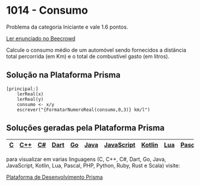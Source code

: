 # 1014 - Consumo

Problema da categoria Iniciante e vale 1.6 pontos.

[Ler enunciado no Beecrowd](https://www.beecrowd.com.br/judge/en/problems/view/1014)


Calcule o consumo médio de um automóvel sendo fornecidos a distância
total percorrida (em Km) e o total de combustível gasto (em litros).

## Solução na Plataforma Prisma
``` 
[principal:]
    lerReal(x)
    lerReal(y)
    consumo <- x/y
    escrever("{FormatarNumeroReal(consumo,0,3)} km/l")
```

## Soluções geradas pela Plataforma Prisma

|[C](https://www.prisma.dev.br/tela-demo-transpilado.html?idDemo=1014&categoria=Iniciante&idTarget=1)|[C++](https://www.prisma.dev.br/tela-demo-transpilado.html?idDemo=1014&categoria=Iniciante&idTarget=2)|[C#](https://www.prisma.dev.br/tela-demo-transpilado.html?idDemo=1014&categoria=Iniciante&idTarget=3)|[Dart](https://www.prisma.dev.br/tela-demo-transpilado.html?idDemo=1014&categoria=Iniciante&idTarget=4)|[Go](https://www.prisma.dev.br/tela-demo-transpilado.html?idDemo=1014&categoria=Iniciante&idTarget=5)|[Java](https://www.prisma.dev.br/tela-demo-transpilado.html?idDemo=1014&categoria=Iniciante&idTarget=6)|[JavaScript](https://www.prisma.dev.br/tela-demo-transpilado.html?idDemo=1014&categoria=Iniciante&idTarget=7)|[Kotlin](https://www.prisma.dev.br/tela-demo-transpilado.html?idDemo=1014&categoria=Iniciante&idTarget=8)|[Lua](https://www.prisma.dev.br/tela-demo-transpilado.html?idDemo=1014&categoria=Iniciante&idTarget=9)|[Pascal](https://www.prisma.dev.br/tela-demo-transpilado.html?idDemo=1014&categoria=Iniciante&idTarget=10)|[PHP](https://www.prisma.dev.br/tela-demo-transpilado.html?idDemo=1014&categoria=Iniciante&idTarget=11)|[Python](https://www.prisma.dev.br/tela-demo-transpilado.html?idDemo=1014&categoria=Iniciante&idTarget=12)|[Ruby](https://www.prisma.dev.br/tela-demo-transpilado.html?idDemo=1014&categoria=Iniciante&idTarget=13)|[Rust](https://www.prisma.dev.br/tela-demo-transpilado.html?idDemo=1014&categoria=Iniciante&idTarget=14)|[Scala](https://www.prisma.dev.br/tela-demo-transpilado.html?idDemo=1014&categoria=Iniciante&idTarget=15)|
 --- | --- | --- | --- | --- | --- | --- | --- | --- | --- | --- | --- | --- | --- | --- |

para visualizar em varias linguagens (C, C++, C#, Dart, Go, Java, JavaScript, Kotlin, Lua, Pascal, PHP, Python, Ruby, Rust e Scala) visite:

[Plataforma de Desenvolvimento Prisma](https://www.prisma.dev.br/tela-demo.html?idDemo=1014&categoria=Iniciante)
